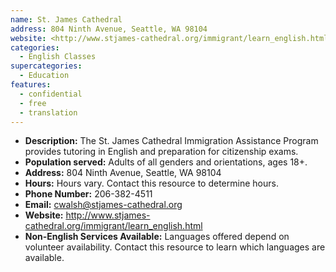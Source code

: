 ```yaml
---
name: St. James Cathedral
address: 804 Ninth Avenue, Seattle, WA 98104
website: <http://www.stjames-cathedral.org/immigrant/learn_english.html>
categories:
  - English Classes
supercategories:
  - Education
features:
  - confidential
  - free
  - translation
---
```

- **Description:** The St. James Cathedral Immigration Assistance Program provides tutoring in English and preparation for citizenship exams.
- **Population served:** Adults of all genders and orientations, ages 18+.
- **Address:** 804 Ninth Avenue, Seattle, WA 98104
- **Hours:** Hours vary. Contact this resource to determine hours.
- **Phone Number:** 206-382-4511
- **Email:** cwalsh@stjames-cathedral.org
- **Website:** <http://www.stjames-cathedral.org/immigrant/learn_english.html>
- **Non-English Services Available:** Languages offered depend on volunteer availability. Contact this resource to learn which languages are available.
